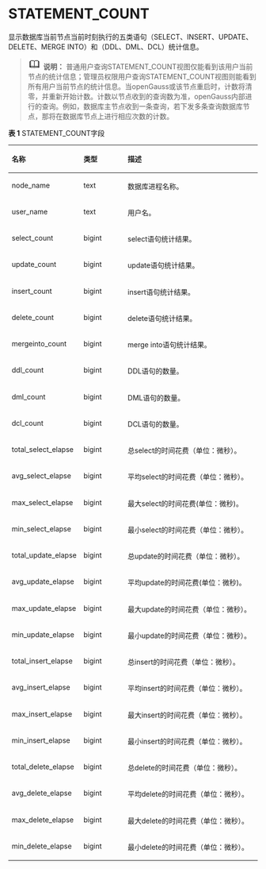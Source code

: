 # STATEMENT\_COUNT<a name="ZH-CN_TOPIC_0245374760"></a>

显示数据库当前节点当前时刻执行的五类语句（SELECT、INSERT、UPDATE、DELETE、MERGE INTO）和（DDL、DML、DCL）统计信息。

>![](public_sys-resources/icon-note.png) **说明：**
>普通用户查询STATEMENT\_COUNT视图仅能看到该用户当前节点的统计信息；管理员权限用户查询STATEMENT\_COUNT视图则能看到所有用户当前节点的统计信息。当openGauss或该节点重启时，计数将清零，并重新开始计数。计数以节点收到的查询数为准，openGauss内部进行的查询。例如，数据库主节点收到一条查询，若下发多条查询数据库节点，那将在数据库节点上进行相应次数的计数。

**表 1**  STATEMENT\_COUNT字段

<a name="zh-cn_topic_0237122656_table1994171295613"></a>
<table><thead align="left"><tr id="zh-cn_topic_0237122656_row12237912135617"><th class="cellrowborder" valign="top" width="27.67%" id="mcps1.2.4.1.1"><p id="zh-cn_topic_0237122656_p923751216563"><a name="zh-cn_topic_0237122656_p923751216563"></a><a name="zh-cn_topic_0237122656_p923751216563"></a><strong id="zh-cn_topic_0237122656_b3237191216569"><a name="zh-cn_topic_0237122656_b3237191216569"></a><a name="zh-cn_topic_0237122656_b3237191216569"></a>名称</strong></p>
</th>
<th class="cellrowborder" valign="top" width="17.9%" id="mcps1.2.4.1.2"><p id="zh-cn_topic_0237122656_p723718126565"><a name="zh-cn_topic_0237122656_p723718126565"></a><a name="zh-cn_topic_0237122656_p723718126565"></a><strong id="zh-cn_topic_0237122656_b5237712185619"><a name="zh-cn_topic_0237122656_b5237712185619"></a><a name="zh-cn_topic_0237122656_b5237712185619"></a>类型</strong></p>
</th>
<th class="cellrowborder" valign="top" width="54.43%" id="mcps1.2.4.1.3"><p id="zh-cn_topic_0237122656_p142372125566"><a name="zh-cn_topic_0237122656_p142372125566"></a><a name="zh-cn_topic_0237122656_p142372125566"></a><strong id="zh-cn_topic_0237122656_b1623721215561"><a name="zh-cn_topic_0237122656_b1623721215561"></a><a name="zh-cn_topic_0237122656_b1623721215561"></a>描述</strong></p>
</th>
</tr>
</thead>
<tbody><tr id="zh-cn_topic_0237122656_row623751214563"><td class="cellrowborder" valign="top" width="27.67%" headers="mcps1.2.4.1.1 "><p id="zh-cn_topic_0237122656_p11237181295616"><a name="zh-cn_topic_0237122656_p11237181295616"></a><a name="zh-cn_topic_0237122656_p11237181295616"></a>node_name</p>
</td>
<td class="cellrowborder" valign="top" width="17.9%" headers="mcps1.2.4.1.2 "><p id="zh-cn_topic_0237122656_p1723771214566"><a name="zh-cn_topic_0237122656_p1723771214566"></a><a name="zh-cn_topic_0237122656_p1723771214566"></a>text</p>
</td>
<td class="cellrowborder" valign="top" width="54.43%" headers="mcps1.2.4.1.3 "><p id="zh-cn_topic_0237122656_p162371512205615"><a name="zh-cn_topic_0237122656_p162371512205615"></a><a name="zh-cn_topic_0237122656_p162371512205615"></a>数据库进程名称。</p>
</td>
</tr>
<tr id="zh-cn_topic_0237122656_row7237912125616"><td class="cellrowborder" valign="top" width="27.67%" headers="mcps1.2.4.1.1 "><p id="zh-cn_topic_0237122656_p1923781217567"><a name="zh-cn_topic_0237122656_p1923781217567"></a><a name="zh-cn_topic_0237122656_p1923781217567"></a>user_name</p>
</td>
<td class="cellrowborder" valign="top" width="17.9%" headers="mcps1.2.4.1.2 "><p id="zh-cn_topic_0237122656_p1623701215617"><a name="zh-cn_topic_0237122656_p1623701215617"></a><a name="zh-cn_topic_0237122656_p1623701215617"></a>text</p>
</td>
<td class="cellrowborder" valign="top" width="54.43%" headers="mcps1.2.4.1.3 "><p id="zh-cn_topic_0237122656_p6237171215617"><a name="zh-cn_topic_0237122656_p6237171215617"></a><a name="zh-cn_topic_0237122656_p6237171215617"></a>用户名。</p>
</td>
</tr>
<tr id="zh-cn_topic_0237122656_row7237181255619"><td class="cellrowborder" valign="top" width="27.67%" headers="mcps1.2.4.1.1 "><p id="zh-cn_topic_0237122656_p5237412125613"><a name="zh-cn_topic_0237122656_p5237412125613"></a><a name="zh-cn_topic_0237122656_p5237412125613"></a>select_count</p>
</td>
<td class="cellrowborder" valign="top" width="17.9%" headers="mcps1.2.4.1.2 "><p id="zh-cn_topic_0237122656_p112371612135610"><a name="zh-cn_topic_0237122656_p112371612135610"></a><a name="zh-cn_topic_0237122656_p112371612135610"></a>bigint</p>
</td>
<td class="cellrowborder" valign="top" width="54.43%" headers="mcps1.2.4.1.3 "><p id="zh-cn_topic_0237122656_p1623713122561"><a name="zh-cn_topic_0237122656_p1623713122561"></a><a name="zh-cn_topic_0237122656_p1623713122561"></a>select语句统计结果。</p>
</td>
</tr>
<tr id="zh-cn_topic_0237122656_row423714123565"><td class="cellrowborder" valign="top" width="27.67%" headers="mcps1.2.4.1.1 "><p id="zh-cn_topic_0237122656_p623711217564"><a name="zh-cn_topic_0237122656_p623711217564"></a><a name="zh-cn_topic_0237122656_p623711217564"></a>update_count</p>
</td>
<td class="cellrowborder" valign="top" width="17.9%" headers="mcps1.2.4.1.2 "><p id="zh-cn_topic_0237122656_p5237111213560"><a name="zh-cn_topic_0237122656_p5237111213560"></a><a name="zh-cn_topic_0237122656_p5237111213560"></a>bigint</p>
</td>
<td class="cellrowborder" valign="top" width="54.43%" headers="mcps1.2.4.1.3 "><p id="zh-cn_topic_0237122656_p1623891275610"><a name="zh-cn_topic_0237122656_p1623891275610"></a><a name="zh-cn_topic_0237122656_p1623891275610"></a>update语句统计结果。</p>
</td>
</tr>
<tr id="zh-cn_topic_0237122656_row72381121569"><td class="cellrowborder" valign="top" width="27.67%" headers="mcps1.2.4.1.1 "><p id="zh-cn_topic_0237122656_p1723831211565"><a name="zh-cn_topic_0237122656_p1723831211565"></a><a name="zh-cn_topic_0237122656_p1723831211565"></a>insert_count</p>
</td>
<td class="cellrowborder" valign="top" width="17.9%" headers="mcps1.2.4.1.2 "><p id="zh-cn_topic_0237122656_p7238612105612"><a name="zh-cn_topic_0237122656_p7238612105612"></a><a name="zh-cn_topic_0237122656_p7238612105612"></a>bigint</p>
</td>
<td class="cellrowborder" valign="top" width="54.43%" headers="mcps1.2.4.1.3 "><p id="zh-cn_topic_0237122656_p13238201295615"><a name="zh-cn_topic_0237122656_p13238201295615"></a><a name="zh-cn_topic_0237122656_p13238201295615"></a>insert语句统计结果。</p>
</td>
</tr>
<tr id="zh-cn_topic_0237122656_row16238412135617"><td class="cellrowborder" valign="top" width="27.67%" headers="mcps1.2.4.1.1 "><p id="zh-cn_topic_0237122656_p1238121235610"><a name="zh-cn_topic_0237122656_p1238121235610"></a><a name="zh-cn_topic_0237122656_p1238121235610"></a>delete_count</p>
</td>
<td class="cellrowborder" valign="top" width="17.9%" headers="mcps1.2.4.1.2 "><p id="zh-cn_topic_0237122656_p10238812135616"><a name="zh-cn_topic_0237122656_p10238812135616"></a><a name="zh-cn_topic_0237122656_p10238812135616"></a>bigint</p>
</td>
<td class="cellrowborder" valign="top" width="54.43%" headers="mcps1.2.4.1.3 "><p id="zh-cn_topic_0237122656_p42381412165617"><a name="zh-cn_topic_0237122656_p42381412165617"></a><a name="zh-cn_topic_0237122656_p42381412165617"></a>delete语句统计结果。</p>
</td>
</tr>
<tr id="zh-cn_topic_0237122656_row2238111295610"><td class="cellrowborder" valign="top" width="27.67%" headers="mcps1.2.4.1.1 "><p id="zh-cn_topic_0237122656_p1823821255612"><a name="zh-cn_topic_0237122656_p1823821255612"></a><a name="zh-cn_topic_0237122656_p1823821255612"></a>mergeinto_count</p>
</td>
<td class="cellrowborder" valign="top" width="17.9%" headers="mcps1.2.4.1.2 "><p id="zh-cn_topic_0237122656_p1623901235620"><a name="zh-cn_topic_0237122656_p1623901235620"></a><a name="zh-cn_topic_0237122656_p1623901235620"></a>bigint</p>
</td>
<td class="cellrowborder" valign="top" width="54.43%" headers="mcps1.2.4.1.3 "><p id="zh-cn_topic_0237122656_p15239412195615"><a name="zh-cn_topic_0237122656_p15239412195615"></a><a name="zh-cn_topic_0237122656_p15239412195615"></a>merge into语句统计结果。</p>
</td>
</tr>
<tr id="zh-cn_topic_0237122656_row3239131212562"><td class="cellrowborder" valign="top" width="27.67%" headers="mcps1.2.4.1.1 "><p id="zh-cn_topic_0237122656_p1623911127563"><a name="zh-cn_topic_0237122656_p1623911127563"></a><a name="zh-cn_topic_0237122656_p1623911127563"></a>ddl_count</p>
</td>
<td class="cellrowborder" valign="top" width="17.9%" headers="mcps1.2.4.1.2 "><p id="zh-cn_topic_0237122656_p12391512195615"><a name="zh-cn_topic_0237122656_p12391512195615"></a><a name="zh-cn_topic_0237122656_p12391512195615"></a>bigint</p>
</td>
<td class="cellrowborder" valign="top" width="54.43%" headers="mcps1.2.4.1.3 "><p id="zh-cn_topic_0237122656_p2023913125566"><a name="zh-cn_topic_0237122656_p2023913125566"></a><a name="zh-cn_topic_0237122656_p2023913125566"></a>DDL语句的数量。</p>
</td>
</tr>
<tr id="zh-cn_topic_0237122656_row142393122565"><td class="cellrowborder" valign="top" width="27.67%" headers="mcps1.2.4.1.1 "><p id="zh-cn_topic_0237122656_p2239112165617"><a name="zh-cn_topic_0237122656_p2239112165617"></a><a name="zh-cn_topic_0237122656_p2239112165617"></a>dml_count</p>
</td>
<td class="cellrowborder" valign="top" width="17.9%" headers="mcps1.2.4.1.2 "><p id="zh-cn_topic_0237122656_p1423921255616"><a name="zh-cn_topic_0237122656_p1423921255616"></a><a name="zh-cn_topic_0237122656_p1423921255616"></a>bigint</p>
</td>
<td class="cellrowborder" valign="top" width="54.43%" headers="mcps1.2.4.1.3 "><p id="zh-cn_topic_0237122656_p1923901219563"><a name="zh-cn_topic_0237122656_p1923901219563"></a><a name="zh-cn_topic_0237122656_p1923901219563"></a>DML语句的数量。</p>
</td>
</tr>
<tr id="zh-cn_topic_0237122656_row423991255613"><td class="cellrowborder" valign="top" width="27.67%" headers="mcps1.2.4.1.1 "><p id="zh-cn_topic_0237122656_p14239101215568"><a name="zh-cn_topic_0237122656_p14239101215568"></a><a name="zh-cn_topic_0237122656_p14239101215568"></a>dcl_count</p>
</td>
<td class="cellrowborder" valign="top" width="17.9%" headers="mcps1.2.4.1.2 "><p id="zh-cn_topic_0237122656_p123961210561"><a name="zh-cn_topic_0237122656_p123961210561"></a><a name="zh-cn_topic_0237122656_p123961210561"></a>bigint</p>
</td>
<td class="cellrowborder" valign="top" width="54.43%" headers="mcps1.2.4.1.3 "><p id="zh-cn_topic_0237122656_p3239112185612"><a name="zh-cn_topic_0237122656_p3239112185612"></a><a name="zh-cn_topic_0237122656_p3239112185612"></a>DCL语句的数量。</p>
</td>
</tr>
<tr id="zh-cn_topic_0237122656_row0239181225616"><td class="cellrowborder" valign="top" width="27.67%" headers="mcps1.2.4.1.1 "><p id="zh-cn_topic_0237122656_p14239111211561"><a name="zh-cn_topic_0237122656_p14239111211561"></a><a name="zh-cn_topic_0237122656_p14239111211561"></a>total_select_elapse</p>
</td>
<td class="cellrowborder" valign="top" width="17.9%" headers="mcps1.2.4.1.2 "><p id="zh-cn_topic_0237122656_p023961219565"><a name="zh-cn_topic_0237122656_p023961219565"></a><a name="zh-cn_topic_0237122656_p023961219565"></a>bigint</p>
</td>
<td class="cellrowborder" valign="top" width="54.43%" headers="mcps1.2.4.1.3 "><p id="zh-cn_topic_0237122656_p623913126560"><a name="zh-cn_topic_0237122656_p623913126560"></a><a name="zh-cn_topic_0237122656_p623913126560"></a>总select的时间花费（单位：微秒）。</p>
</td>
</tr>
<tr id="zh-cn_topic_0237122656_row13239111285612"><td class="cellrowborder" valign="top" width="27.67%" headers="mcps1.2.4.1.1 "><p id="zh-cn_topic_0237122656_p10239171285611"><a name="zh-cn_topic_0237122656_p10239171285611"></a><a name="zh-cn_topic_0237122656_p10239171285611"></a>avg_select_elapse</p>
</td>
<td class="cellrowborder" valign="top" width="17.9%" headers="mcps1.2.4.1.2 "><p id="zh-cn_topic_0237122656_p9239112125613"><a name="zh-cn_topic_0237122656_p9239112125613"></a><a name="zh-cn_topic_0237122656_p9239112125613"></a>bigint</p>
</td>
<td class="cellrowborder" valign="top" width="54.43%" headers="mcps1.2.4.1.3 "><p id="zh-cn_topic_0237122656_p9239812195619"><a name="zh-cn_topic_0237122656_p9239812195619"></a><a name="zh-cn_topic_0237122656_p9239812195619"></a>平均select的时间花费（单位：微秒）。</p>
</td>
</tr>
<tr id="zh-cn_topic_0237122656_row11239171212565"><td class="cellrowborder" valign="top" width="27.67%" headers="mcps1.2.4.1.1 "><p id="zh-cn_topic_0237122656_p723910124563"><a name="zh-cn_topic_0237122656_p723910124563"></a><a name="zh-cn_topic_0237122656_p723910124563"></a>max_select_elapse</p>
</td>
<td class="cellrowborder" valign="top" width="17.9%" headers="mcps1.2.4.1.2 "><p id="zh-cn_topic_0237122656_p10239512145611"><a name="zh-cn_topic_0237122656_p10239512145611"></a><a name="zh-cn_topic_0237122656_p10239512145611"></a>bigint</p>
</td>
<td class="cellrowborder" valign="top" width="54.43%" headers="mcps1.2.4.1.3 "><p id="zh-cn_topic_0237122656_p19239212195612"><a name="zh-cn_topic_0237122656_p19239212195612"></a><a name="zh-cn_topic_0237122656_p19239212195612"></a>最大select的时间花费(单位：微秒)。</p>
</td>
</tr>
<tr id="zh-cn_topic_0237122656_row62394127569"><td class="cellrowborder" valign="top" width="27.67%" headers="mcps1.2.4.1.1 "><p id="zh-cn_topic_0237122656_p623918126568"><a name="zh-cn_topic_0237122656_p623918126568"></a><a name="zh-cn_topic_0237122656_p623918126568"></a>min_select_elapse</p>
</td>
<td class="cellrowborder" valign="top" width="17.9%" headers="mcps1.2.4.1.2 "><p id="zh-cn_topic_0237122656_p42393123564"><a name="zh-cn_topic_0237122656_p42393123564"></a><a name="zh-cn_topic_0237122656_p42393123564"></a>bigint</p>
</td>
<td class="cellrowborder" valign="top" width="54.43%" headers="mcps1.2.4.1.3 "><p id="zh-cn_topic_0237122656_p424011220567"><a name="zh-cn_topic_0237122656_p424011220567"></a><a name="zh-cn_topic_0237122656_p424011220567"></a>最小select的时间花费（单位：微秒）。</p>
</td>
</tr>
<tr id="zh-cn_topic_0237122656_row924019127561"><td class="cellrowborder" valign="top" width="27.67%" headers="mcps1.2.4.1.1 "><p id="zh-cn_topic_0237122656_p22401912125619"><a name="zh-cn_topic_0237122656_p22401912125619"></a><a name="zh-cn_topic_0237122656_p22401912125619"></a>total_update_elapse</p>
</td>
<td class="cellrowborder" valign="top" width="17.9%" headers="mcps1.2.4.1.2 "><p id="zh-cn_topic_0237122656_p112401412105619"><a name="zh-cn_topic_0237122656_p112401412105619"></a><a name="zh-cn_topic_0237122656_p112401412105619"></a>bigint</p>
</td>
<td class="cellrowborder" valign="top" width="54.43%" headers="mcps1.2.4.1.3 "><p id="zh-cn_topic_0237122656_p162406123562"><a name="zh-cn_topic_0237122656_p162406123562"></a><a name="zh-cn_topic_0237122656_p162406123562"></a>总update的时间花费（单位：微秒）。</p>
</td>
</tr>
<tr id="zh-cn_topic_0237122656_row524031255614"><td class="cellrowborder" valign="top" width="27.67%" headers="mcps1.2.4.1.1 "><p id="zh-cn_topic_0237122656_p8240712105611"><a name="zh-cn_topic_0237122656_p8240712105611"></a><a name="zh-cn_topic_0237122656_p8240712105611"></a>avg_update_elapse</p>
</td>
<td class="cellrowborder" valign="top" width="17.9%" headers="mcps1.2.4.1.2 "><p id="zh-cn_topic_0237122656_p11240412145614"><a name="zh-cn_topic_0237122656_p11240412145614"></a><a name="zh-cn_topic_0237122656_p11240412145614"></a>bigint</p>
</td>
<td class="cellrowborder" valign="top" width="54.43%" headers="mcps1.2.4.1.3 "><p id="zh-cn_topic_0237122656_p22401112185613"><a name="zh-cn_topic_0237122656_p22401112185613"></a><a name="zh-cn_topic_0237122656_p22401112185613"></a>平均update的时间花费(单位：微秒)。</p>
</td>
</tr>
<tr id="zh-cn_topic_0237122656_row2024031275619"><td class="cellrowborder" valign="top" width="27.67%" headers="mcps1.2.4.1.1 "><p id="zh-cn_topic_0237122656_p18240101217564"><a name="zh-cn_topic_0237122656_p18240101217564"></a><a name="zh-cn_topic_0237122656_p18240101217564"></a>max_update_elapse</p>
</td>
<td class="cellrowborder" valign="top" width="17.9%" headers="mcps1.2.4.1.2 "><p id="zh-cn_topic_0237122656_p1024011215611"><a name="zh-cn_topic_0237122656_p1024011215611"></a><a name="zh-cn_topic_0237122656_p1024011215611"></a>bigint</p>
</td>
<td class="cellrowborder" valign="top" width="54.43%" headers="mcps1.2.4.1.3 "><p id="zh-cn_topic_0237122656_p13240161245612"><a name="zh-cn_topic_0237122656_p13240161245612"></a><a name="zh-cn_topic_0237122656_p13240161245612"></a>最大update的时间花费（单位：微秒）。</p>
</td>
</tr>
<tr id="zh-cn_topic_0237122656_row19240101218568"><td class="cellrowborder" valign="top" width="27.67%" headers="mcps1.2.4.1.1 "><p id="zh-cn_topic_0237122656_p16240512135612"><a name="zh-cn_topic_0237122656_p16240512135612"></a><a name="zh-cn_topic_0237122656_p16240512135612"></a>min_update_elapse</p>
</td>
<td class="cellrowborder" valign="top" width="17.9%" headers="mcps1.2.4.1.2 "><p id="zh-cn_topic_0237122656_p62401122560"><a name="zh-cn_topic_0237122656_p62401122560"></a><a name="zh-cn_topic_0237122656_p62401122560"></a>bigint</p>
</td>
<td class="cellrowborder" valign="top" width="54.43%" headers="mcps1.2.4.1.3 "><p id="zh-cn_topic_0237122656_p13240121212561"><a name="zh-cn_topic_0237122656_p13240121212561"></a><a name="zh-cn_topic_0237122656_p13240121212561"></a>最小update的时间花费（单位：微秒）。</p>
</td>
</tr>
<tr id="zh-cn_topic_0237122656_row8240121219567"><td class="cellrowborder" valign="top" width="27.67%" headers="mcps1.2.4.1.1 "><p id="zh-cn_topic_0237122656_p3240121285611"><a name="zh-cn_topic_0237122656_p3240121285611"></a><a name="zh-cn_topic_0237122656_p3240121285611"></a>total_insert_elapse</p>
</td>
<td class="cellrowborder" valign="top" width="17.9%" headers="mcps1.2.4.1.2 "><p id="zh-cn_topic_0237122656_p1124021295613"><a name="zh-cn_topic_0237122656_p1124021295613"></a><a name="zh-cn_topic_0237122656_p1124021295613"></a>bigint</p>
</td>
<td class="cellrowborder" valign="top" width="54.43%" headers="mcps1.2.4.1.3 "><p id="zh-cn_topic_0237122656_p47303468312"><a name="zh-cn_topic_0237122656_p47303468312"></a><a name="zh-cn_topic_0237122656_p47303468312"></a>总insert的时间花费（单位：微秒）。</p>
</td>
</tr>
<tr id="zh-cn_topic_0237122656_row924071215610"><td class="cellrowborder" valign="top" width="27.67%" headers="mcps1.2.4.1.1 "><p id="zh-cn_topic_0237122656_p1024021225617"><a name="zh-cn_topic_0237122656_p1024021225617"></a><a name="zh-cn_topic_0237122656_p1024021225617"></a>avg_insert_elapse</p>
</td>
<td class="cellrowborder" valign="top" width="17.9%" headers="mcps1.2.4.1.2 "><p id="zh-cn_topic_0237122656_p92402012175619"><a name="zh-cn_topic_0237122656_p92402012175619"></a><a name="zh-cn_topic_0237122656_p92402012175619"></a>bigint</p>
</td>
<td class="cellrowborder" valign="top" width="54.43%" headers="mcps1.2.4.1.3 "><p id="zh-cn_topic_0237122656_p824001205617"><a name="zh-cn_topic_0237122656_p824001205617"></a><a name="zh-cn_topic_0237122656_p824001205617"></a>平均insert的时间花费（单位：微秒）。</p>
</td>
</tr>
<tr id="zh-cn_topic_0237122656_row7240161235617"><td class="cellrowborder" valign="top" width="27.67%" headers="mcps1.2.4.1.1 "><p id="zh-cn_topic_0237122656_p15240181213568"><a name="zh-cn_topic_0237122656_p15240181213568"></a><a name="zh-cn_topic_0237122656_p15240181213568"></a>max_insert_elapse</p>
</td>
<td class="cellrowborder" valign="top" width="17.9%" headers="mcps1.2.4.1.2 "><p id="zh-cn_topic_0237122656_p02401812145620"><a name="zh-cn_topic_0237122656_p02401812145620"></a><a name="zh-cn_topic_0237122656_p02401812145620"></a>bigint</p>
</td>
<td class="cellrowborder" valign="top" width="54.43%" headers="mcps1.2.4.1.3 "><p id="zh-cn_topic_0237122656_p224061219563"><a name="zh-cn_topic_0237122656_p224061219563"></a><a name="zh-cn_topic_0237122656_p224061219563"></a>最大insert的时间花费（单位：微秒）。</p>
</td>
</tr>
<tr id="zh-cn_topic_0237122656_row1524011216565"><td class="cellrowborder" valign="top" width="27.67%" headers="mcps1.2.4.1.1 "><p id="zh-cn_topic_0237122656_p1624051285617"><a name="zh-cn_topic_0237122656_p1624051285617"></a><a name="zh-cn_topic_0237122656_p1624051285617"></a>min_insert_elapse</p>
</td>
<td class="cellrowborder" valign="top" width="17.9%" headers="mcps1.2.4.1.2 "><p id="zh-cn_topic_0237122656_p82411212105613"><a name="zh-cn_topic_0237122656_p82411212105613"></a><a name="zh-cn_topic_0237122656_p82411212105613"></a>bigint</p>
</td>
<td class="cellrowborder" valign="top" width="54.43%" headers="mcps1.2.4.1.3 "><p id="zh-cn_topic_0237122656_p224181265619"><a name="zh-cn_topic_0237122656_p224181265619"></a><a name="zh-cn_topic_0237122656_p224181265619"></a>最小insert的时间花费（单位：微秒）。</p>
</td>
</tr>
<tr id="zh-cn_topic_0237122656_row1824151215567"><td class="cellrowborder" valign="top" width="27.67%" headers="mcps1.2.4.1.1 "><p id="zh-cn_topic_0237122656_p4241312185612"><a name="zh-cn_topic_0237122656_p4241312185612"></a><a name="zh-cn_topic_0237122656_p4241312185612"></a>total_delete_elapse</p>
</td>
<td class="cellrowborder" valign="top" width="17.9%" headers="mcps1.2.4.1.2 "><p id="zh-cn_topic_0237122656_p624141217562"><a name="zh-cn_topic_0237122656_p624141217562"></a><a name="zh-cn_topic_0237122656_p624141217562"></a>bigint</p>
</td>
<td class="cellrowborder" valign="top" width="54.43%" headers="mcps1.2.4.1.3 "><p id="zh-cn_topic_0237122656_p324171217563"><a name="zh-cn_topic_0237122656_p324171217563"></a><a name="zh-cn_topic_0237122656_p324171217563"></a>总delete的时间花费（单位：微秒）。</p>
</td>
</tr>
<tr id="zh-cn_topic_0237122656_row19241012105613"><td class="cellrowborder" valign="top" width="27.67%" headers="mcps1.2.4.1.1 "><p id="zh-cn_topic_0237122656_p1624141245619"><a name="zh-cn_topic_0237122656_p1624141245619"></a><a name="zh-cn_topic_0237122656_p1624141245619"></a>avg_delete_elapse</p>
</td>
<td class="cellrowborder" valign="top" width="17.9%" headers="mcps1.2.4.1.2 "><p id="zh-cn_topic_0237122656_p112411112115610"><a name="zh-cn_topic_0237122656_p112411112115610"></a><a name="zh-cn_topic_0237122656_p112411112115610"></a>bigint</p>
</td>
<td class="cellrowborder" valign="top" width="54.43%" headers="mcps1.2.4.1.3 "><p id="zh-cn_topic_0237122656_p22411121563"><a name="zh-cn_topic_0237122656_p22411121563"></a><a name="zh-cn_topic_0237122656_p22411121563"></a>平均delete的时间花费（单位：微秒）。</p>
</td>
</tr>
<tr id="zh-cn_topic_0237122656_row1224112126565"><td class="cellrowborder" valign="top" width="27.67%" headers="mcps1.2.4.1.1 "><p id="zh-cn_topic_0237122656_p12411312165616"><a name="zh-cn_topic_0237122656_p12411312165616"></a><a name="zh-cn_topic_0237122656_p12411312165616"></a>max_delete_elapse</p>
</td>
<td class="cellrowborder" valign="top" width="17.9%" headers="mcps1.2.4.1.2 "><p id="zh-cn_topic_0237122656_p8241191265614"><a name="zh-cn_topic_0237122656_p8241191265614"></a><a name="zh-cn_topic_0237122656_p8241191265614"></a>bigint</p>
</td>
<td class="cellrowborder" valign="top" width="54.43%" headers="mcps1.2.4.1.3 "><p id="zh-cn_topic_0237122656_p16241121225615"><a name="zh-cn_topic_0237122656_p16241121225615"></a><a name="zh-cn_topic_0237122656_p16241121225615"></a>最大delete的时间花费（单位：微秒）。</p>
</td>
</tr>
<tr id="zh-cn_topic_0237122656_row1241141220565"><td class="cellrowborder" valign="top" width="27.67%" headers="mcps1.2.4.1.1 "><p id="zh-cn_topic_0237122656_p1524171225616"><a name="zh-cn_topic_0237122656_p1524171225616"></a><a name="zh-cn_topic_0237122656_p1524171225616"></a>min_delete_elapse</p>
</td>
<td class="cellrowborder" valign="top" width="17.9%" headers="mcps1.2.4.1.2 "><p id="zh-cn_topic_0237122656_p102411312185616"><a name="zh-cn_topic_0237122656_p102411312185616"></a><a name="zh-cn_topic_0237122656_p102411312185616"></a>bigint</p>
</td>
<td class="cellrowborder" valign="top" width="54.43%" headers="mcps1.2.4.1.3 "><p id="zh-cn_topic_0237122656_p82411312145617"><a name="zh-cn_topic_0237122656_p82411312145617"></a><a name="zh-cn_topic_0237122656_p82411312145617"></a>最小delete的时间花费（单位：微秒）。</p>
</td>
</tr>
</tbody>
</table>

